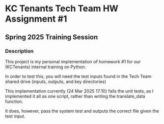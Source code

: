 # KC Tenants Tech Team HW Assignment #1
## Spring 2025 Training Session

### Description
This project is my personal implementation of homework #1 for our (KCTenants) internal training on Python.

In order to test this, you will need the test inputs found in the Tech Team shared drive (inputs, outputs, and key directories)

This implementation currently (24 Mar 2025 17:10) fails the unit tests, as I implemented it all as one script, rather than writing the translate_data function. 

It does, however, pass the system test and outputs the correct file given the test input. 